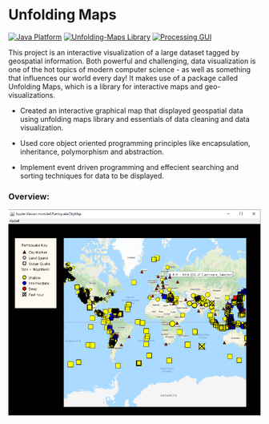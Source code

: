 # Unfolding Maps


[![Java Platform](https://img.shields.io/badge/platform-Java-blue.svg)](https://docs.oracle.com/en/java/)
[![Unfolding-Maps Library](https://img.shields.io/badge/library-unfolding--maps-DC7633.svg)](http://unfoldingmaps.org)
[![Processing GUI](https://img.shields.io/badge/gui-processing-blue)](https://processing.org/reference/)


This project is an interactive visualization of a large dataset tagged by geospatial information. Both powerful and challenging, data visualization is one of the hot topics of modern computer science - as well as something that influences our world every day! It makes use of a package called Unfolding Maps, which is a library for interactive maps and geo-visualizations.


* Created an interactive graphical map that displayed geospatial data using unfolding maps library and essentials of data cleaning and data visualization.

* Used core object oriented programming principles like encapsulation, inheritance, polymorphism and abstraction.

* Implement event driven programming and effecient searching and sorting techniques for data to be displayed.


### Overview:

![](data/project.png)
